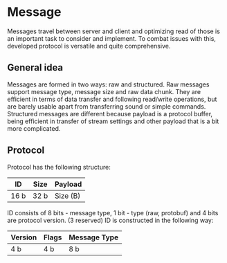 # Message

Messages travel between server and client and optimizing read of those is an
important task to consider and implement. To combat issues with this, developed
protocol is versatile and quite comprehensive.

## General idea

Messages are formed in two ways: raw and structured. Raw messages support message type,
message size and raw data chunk. They are efficient in terms of data transfer and following
read/write operations, but are barely usable apart from transferring sound or simple commands.
Structured messages are different because payload is a protocol buffer, being efficient in transfer
of stream settings and other payload that is a bit more complicated.

## Protocol

Protocol has the following structure:

|  ID  | Size | Payload  |
|------|------|----------|
| 16 b | 32 b | Size (B) |

ID consists of 8 bits - message type, 1 bit - type (raw, protobuf) and 4 bits are protocol version. (3 reserved)
ID is constructed in the following way:

| Version | Flags | Message Type |
|---------|-------|--------------|
|   4 b   |  4 b  |      8 b     |